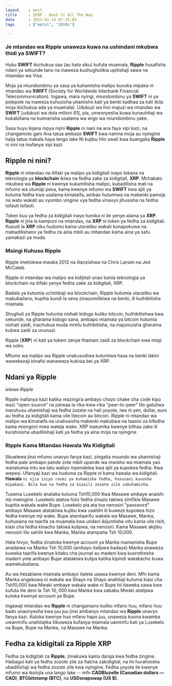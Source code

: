 ```yaml
---
layout    : post
title     : 5FDP - Wash It All The Way
date      : 2023-01-14 07:35:05
tags      : ["metal", "2010s"]

---
```

  
### Je mtandao wa **Ripple** unaweza kuwa na ushindani mkubwa thidi ya **SWIFT**? 


Huku **SWIFT** ikichukua saa (au hata siku) kufuta muamala, 
**Ripple** husafisha ndani ya sekunde tano na inaweza kushughulikia upitishaji sawa na mtandao wa Visa.

<!--more-->

Moja ya miundombinu ya sasa ya kuhamisha malipo kuvuka mipaka ni mtandao wa **SWIFT** (Society for Worldwide Interbank Financial Telecommunication). 
Ingawa, mara nyingi, miundombinu ya **SWIFT** ni ya polepole na inaweza kuhusisha uhamisho kati ya benki kadhaa za kati (kila moja ikichukua ada ya muamala). 
Udukuzi wa hivi majuzi wa mtandao wa **SWIFT** [udukuzi wa dola milioni 81], pia, umeonyesha kuwa kunauhitaji wa kukabiliana na kuimarisha usalama wa wigo wa miundombinu yake.

Sasa huyu kijana mpya mjini **Ripple** ni nani na ana faya vipi kazi, na changamoto gani
Ana tatua ambazo **SWIFT** kwa namna moja au nyingine haija tatua makala haya lengo lake
Ni kujibu hilo swali kwa kuangalia **Ripple** ni nini na inafanya vipi kazi.

## Ripple ni nini?

**Ripple** ni mtandao na itifaki ya malipo ya kidigitali inayo tokana na teknologia ya **blockchain** ikiwa na fedha zake za kidigitali, **XRP**. 
Mchakato mkubwa wa **Ripple** ni kwenye kukamilisha malipo, kubadilisha mali na mfumo wa utumaji pesa, 
kama kwenye mfumo wa **SWIFT** kwa ajili ya kutuma fedha kwa usalama kimataifa, ambao hutumiwa na mabenki pamoja na watu wakati au vyombo vingine vya fedha vinavyo jihusisha na fedha tofauti tofauti.


Token kuu ya fedha za kidigitali inayo tumika ni ile yenye alama ya **XRP**. 
**Ripple** ni jina la kampuni na mtandao, na **XRP** ni token ya fedha za kidigitali. 
Kusudi la **XRP** niku hudumu kama utaratibu wakati kunapokuwa na mabadilishano ya fedha za aina mbili au mitandao kama aina ya safu yamakazi ya muda. 

### Msingi Kuhusu Ripple 

Ripple imetolewa mwaka 2012 na ilianzishwa na Chris Larsen na Jed McCaleb.

Ripple ni mtandao wa malipo wa kidijitali unao tumia teknologia ya blockchain na itifaki yenye fedha zake za kidigitali, XRP.

Badala ya kutumia uchimbaji wa blockchain, Ripple hutumia utaratibu wa makubaliano, kupitia kundi la seva zinazomilikiwa na benki, ili kuthibitisha miamala.

Shughuli za Ripple hutumia nishati kidogo kuliko bitcoin, huthibitishwa kwa sekunde, 
na gharama kidogo sana, ambapo miamala ya bitcoin hutumia nishati zaidi, 
inachukua muda mrefu kuthibitisha, na inajumuisha gharama kubwa zaidi za ununuzi.

Ripple (**XRP**) ni kati ya tokeni zenye thamani zaidi za blockchain kwa mtaji wa soko.

Mfumo wa malipo wa Ripple unakusudiwa kutumiwa hasa na benki lakini wawekezaji binafsi wanaweza kukisia bei ya XRP.

## Ndani ya Ripple 
*ielewe Ripple*

Ripple inafanya kazi katika mazingira ambayo chazo chake cha code kipo wazi "open-source" na jukwaa la rika-kwa-rika "peer-to-peer" lilo gatuliwa inaruhusu uhamishaji wa fedha zozete na hali yoyote, iwe ni yen, dollar, euro au fedha za kidigitali kama vile litecoin au bitcoin. 
Ripple ni mtandao wa malipo wa kimataifa na unahusisha mabenki makubwa na taasisi za kifedha kama miongoni mwa wateja wake. 
XRP inatumika kwenye bithaa zake ili kurahisisha ubadilishaji kati ya fedha ya aina moja na nyingine

### Ripple Kama Mtandao Hawala Wa Kidigitali 

Ilikuelewa jinsi mfumo unavyo fanya kazi, zingatia muundo wa uhamishaji fedha pale ambapo pande zote mbili upande wa mwisho wa miamala yao wanatumia mtu wa tatu waliyo mpendelea kwa ajili ya kupokea fedha. 
Kwa wepesi. Ufanyaji kazi wa huduma za Ripple ni kama hawala wa kidigitali. **Hawala** `ni njia isiyo rasmi ya kuhamisha fedha, hususani kuvusha mipakani. Bila kua na fedha za kiasili zozote zile zakuhamisha`.

Tusema Lusekelo anataka kutuma Tsh10,000
Kwa Masawe ambaye anaishi mji mwingine. Lusekelo atatoa hizo fedha zinazo takiwa zimfikie Masawe kupitia wakala wake Bupe. 
Lusekelo pia ata toa nenosiri "password" ambayo Masawe atatakiwa kujibu kwa usahihi ili kuweze kupokea hizo fedha kwenye mji wake. 
Bupe atamtaarifu wakala wa Masawe, Manka, kuhusiana na taarifa za muamala kwa undani ikijumlisha vitu kama vile 
risiti, kiasi cha fedha kinacho takiwa kulipwa, na nenosiri. 
Kama Masawe akijibu nenosiri lilo sahihi kwa Manka, Manka atampatia Tsh 10,000.

Hata hivyo, fedha zinatoka kwenye account ya Manka inamanisha Bupe anadaiwa na Manka Tsh 10,000 
(ambayo italipwa badaye) Manka anaweza kuweka taarifa kwenye kitabu cha journal au madeni 
kwa kuorothesha madeni yote ambayo Bupe atatakiwa kulipa katika kipindi watakacho kuwa wamekubaliana.

Au wa hesabiane miamala ambayo italeta usawa kwenye deni. 
Mfn kama Manka angekuwa ni wakala wa Shayo na Shayo anahitaji kutuma kiasi cha 
Tsh10,000 kwa Mwaki ambaye wakala wake ni Bupe 
hii itaweka sawa kwa kufuta lile deni la Tsh 10, 000 
kwa Manka kwa sababu Mwaki atalipwa kutoka kwenye account ya Bupe. 

Ingawaji mtandao wa **Ripple** ni changamano kuliko mfano huu, mfano huu bado unaonyesha 
kwa juu juu jinsi ambanyo mtandao wa **Ripple** unavyo fanya kazi. 
Kutoka kwenye huo mfano hapo juu, 
unaweza kuona kwamba uwaminifu unahitajika ilikuweza 
kufanya miamala uaminifu kati ya Lusekelo na Bupe, Bupe na Manka, na Masawe na Manka.

## Fedha za kidigitali za Ripple XRP 

Fedha za kidigitali za **Ripple**, zinakuwa kama daraja kwa fedha zingine. Haibagui kati ya fedha zozote zile za fiat/na zakidigital, 
na hii hurahisisha ubadilishaji wa fedha zozote zile kwa nyingine. 
Fedha yoyote ile kwenye mfumo wa ikolojia una lango lake -- mfn **CADBluzelle (Canadian dollars — CAD)**, **BTCbitstamp (BTC)**, na **USDsnapswap (US $)**.
